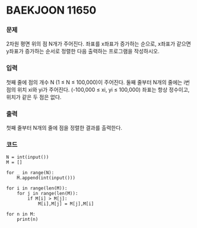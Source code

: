 # BAEKJOON 11650

### 문제
2차원 평면 위의 점 N개가 주어진다. 좌표를 x좌표가 증가하는 순으로, x좌표가 같으면 y좌표가 증가하는 순서로 정렬한 다음 출력하는 프로그램을 작성하시오.

### 입력
첫째 줄에 점의 개수 N (1 ≤ N ≤ 100,000)이 주어진다. 둘째 줄부터 N개의 줄에는 i번점의 위치 xi와 yi가 주어진다. (-100,000 ≤ xi, yi ≤ 100,000) 좌표는 항상 정수이고, 위치가 같은 두 점은 없다.

### 출력 
첫째 줄부터 N개의 줄에 점을 정렬한 결과를 출력한다.

### 코드
```
N = int(input())
M = []

for _ in range(N):
    M.append(int(input()))
    
for i in range(len(M)):
    for j in range(len(M)):
        if M[i] > M[j]:
            M[i],M[j] = M[j],M[i]
            
for n in M:
    print(n)
```
